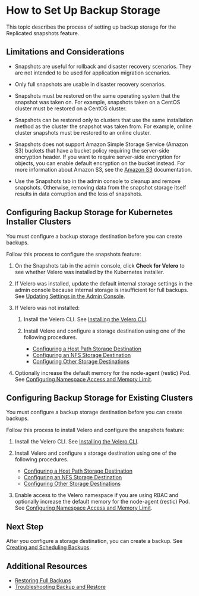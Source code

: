 # How to Set Up Backup Storage

This topic describes the process of setting up backup storage for the Replicated snapshots feature.

## Limitations and Considerations

- Snapshots are useful for rollback and disaster recovery scenarios. They are not intended to be used for application migration scenarios.

- Only full snapshots are usable in disaster recovery scenarios.

- Snapshots must be restored on the same operating system that the snapshot was taken on. For example, snapshots taken on a CentOS cluster must be restored on a CentOS cluster.

- Snapshots can be restored only to clusters that use the same installation method as the cluster the snapshot was taken from. For example, online cluster snapshots must be restored to an online cluster.

- Snapshots does not support Amazon Simple Storage Service (Amazon S3) buckets that have a bucket policy requiring the server-side encryption header. If you want to require server-side encryption for objects, you can enable default encryption on the bucket instead. For more information about Amazon S3, see the [Amazon S3](https://docs.aws.amazon.com/s3/?icmpid=docs_homepage_featuredsvcs) documentation.

- Use the Snapshots tab in the admin console to cleanup and remove snapshots. Otherwise, removing data from the snapshot storage itself results in data corruption and the loss of snapshots.

## Configuring Backup Storage for Kubernetes Installer Clusters

You must configure a backup storage destination before you can create backups.

Follow this process to configure the snapshots feature:

1. On the Snapshots tab in the admin console, click **Check for Velero** to see whether Velero was installed by the Kubernetes installer.

1. If Velero was installed, update the default internal storage settings in the admin console because internal storage is insufficient for full backups. See [Updating Settings in the Admin Console](snapshots-updating-with-admin-console).

1. If Velero was not installed:

    1. Install the Velero CLI. See [Installing the Velero CLI](snapshots-velero-cli-installing).

    1. Install Velero and configure a storage destination using one of the following procedures.

        - [Configuring a Host Path Storage Destination](snapshots-configuring-hostpath)
        - [Configuring an NFS Storage Destination](snapshots-configuring-nfs)
        - [Configuring Other Storage Destinations](snapshots-storage-destinations)

1. Optionally increase the default memory for the node-agent (restic) Pod. See [Configuring Namespace Access and Memory Limit](snapshots-velero-installing-config).

## Configuring Backup Storage for Existing Clusters

You must configure a backup storage destination before you can create backups.

Follow this process to install Velero and configure the snapshots feature:

1. Install the Velero CLI. See [Installing the Velero CLI](snapshots-velero-cli-installing).

1. Install Velero and configure a storage destination using one of the following procedures.

    - [Configuring a Host Path Storage Destination](snapshots-configuring-hostpath)
    - [Configuring an NFS Storage Destination](snapshots-configuring-nfs)
    - [Configuring Other Storage Destinations](snapshots-storage-destinations)

1. Enable access to the Velero namespace if you are using RBAC and optionally increase the default memory for the node-agent (restic) Pod. See [Configuring Namespace Access and Memory Limit](snapshots-velero-installing-config).

## Next Step

After you configure a storage destination, you can create a backup. See [Creating and Scheduling Backups](snapshots-creating).

## Additional Resources

* [Restoring Full Backups](snapshots-restoring-full)
* [Troubleshooting Backup and Restore](snapshots-troubleshooting-backup-restore)
